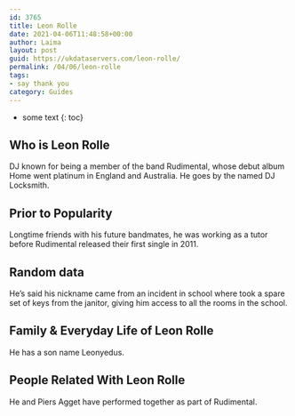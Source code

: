 ```yaml
---
id: 3765
title: Leon Rolle
date: 2021-04-06T11:48:58+00:00
author: Laima
layout: post
guid: https://ukdataservers.com/leon-rolle/
permalink: /04/06/leon-rolle
tags:
- say thank you
category: Guides
---
```


* some text
{: toc}


## Who is Leon Rolle
                  
                  
                  
DJ known for being a member of the band Rudimental, whose debut album Home went platinum in England and Australia. He goes by the named DJ Locksmith.
                  
              
            
              
            
                
                
                
## Prior to Popularity
                  
                  
                  
Longtime friends with his future bandmates, he was working as a tutor before Rudimental released their first single in 2011.
                  
              
            
              
            
                
                
                
## Random data
                  
                  
                  
He&#8217;s said his nickname came from an incident in school where took a spare set of keys from the janitor, giving him access to all the rooms in the school.
                  
              
            
              
            
                
                
                
## Family & Everyday Life of Leon Rolle
                  
                  
                  
He has a son name Leonyedus.
                  
              
            
              
            
                
                
                
## People Related With Leon Rolle
                  
                  
                  
He and Piers Agget have performed together as part of Rudimental.
                  
              
            
              
            
                
              
            
              
              
            
            
              
            
          
          
          